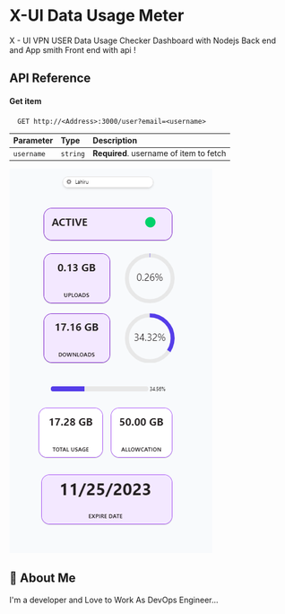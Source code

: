 
# X-UI Data Usage Meter 

X - UI VPN USER Data Usage Checker Dashboard with Nodejs Back end and App smith Front end  with api !


## API Reference


#### Get item

```http
  GET http://<Address>:3000/user?email=<username>
```

| Parameter | Type     | Description                       |
| :-------- | :------- | :-------------------------------- |
| `username`      | `string` | **Required**. username of item to fetch |





![Logo](https://github.com/DxtorJa/x-ui-Usage-Meter/blob/main/images/Screenshot%202023-10-27%20091415.png)





## 🚀 About Me
I'm a  developer and Love to Work As DevOps Engineer...


